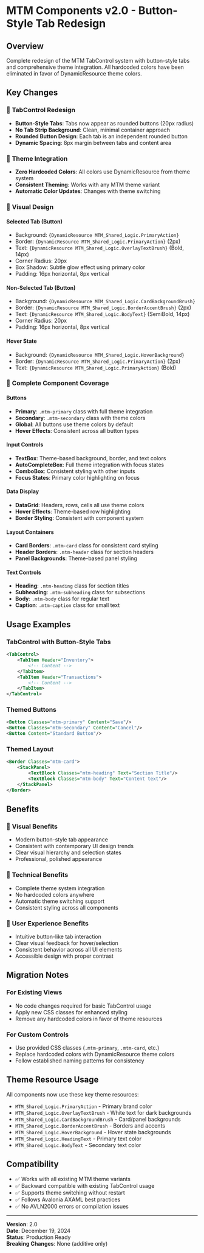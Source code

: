 # MTM Components v2.0 - Button-Style Tab Redesign

## Overview
Complete redesign of the MTM TabControl system with button-style tabs and comprehensive theme integration. All hardcoded colors have been eliminated in favor of DynamicResource theme colors.

## Key Changes

### 🎯 **TabControl Redesign**
- **Button-Style Tabs**: Tabs now appear as rounded buttons (20px radius)
- **No Tab Strip Background**: Clean, minimal container approach
- **Rounded Button Design**: Each tab is an independent rounded button
- **Dynamic Spacing**: 8px margin between tabs and content area

### 🎨 **Theme Integration**
- **Zero Hardcoded Colors**: All colors use DynamicResource from theme system
- **Consistent Theming**: Works with any MTM theme variant
- **Automatic Color Updates**: Changes with theme switching

### 📐 **Visual Design**

#### **Selected Tab (Button)**
- Background: `{DynamicResource MTM_Shared_Logic.PrimaryAction}`
- Border: `{DynamicResource MTM_Shared_Logic.PrimaryAction}` (2px)
- Text: `{DynamicResource MTM_Shared_Logic.OverlayTextBrush}` (Bold, 14px)
- Corner Radius: 20px
- Box Shadow: Subtle glow effect using primary color
- Padding: 16px horizontal, 8px vertical

#### **Non-Selected Tab (Button)**
- Background: `{DynamicResource MTM_Shared_Logic.CardBackgroundBrush}`
- Border: `{DynamicResource MTM_Shared_Logic.BorderAccentBrush}` (2px)
- Text: `{DynamicResource MTM_Shared_Logic.BodyText}` (SemiBold, 14px)
- Corner Radius: 20px
- Padding: 16px horizontal, 8px vertical

#### **Hover State**
- Background: `{DynamicResource MTM_Shared_Logic.HoverBackground}`
- Border: `{DynamicResource MTM_Shared_Logic.PrimaryAction}` (2px)
- Text: `{DynamicResource MTM_Shared_Logic.PrimaryAction}` (Bold)

### 🔧 **Complete Component Coverage**

#### **Buttons**
- **Primary**: `.mtm-primary` class with full theme integration
- **Secondary**: `.mtm-secondary` class with theme colors
- **Global**: All buttons use theme colors by default
- **Hover Effects**: Consistent across all button types

#### **Input Controls**
- **TextBox**: Theme-based background, border, and text colors
- **AutoCompleteBox**: Full theme integration with focus states
- **ComboBox**: Consistent styling with other inputs
- **Focus States**: Primary color highlighting on focus

#### **Data Display**
- **DataGrid**: Headers, rows, cells all use theme colors
- **Hover Effects**: Theme-based row highlighting
- **Border Styling**: Consistent with component system

#### **Layout Containers**
- **Card Borders**: `.mtm-card` class for consistent card styling
- **Header Borders**: `.mtm-header` class for section headers
- **Panel Backgrounds**: Theme-based panel styling

#### **Text Controls**
- **Heading**: `.mtm-heading` class for section titles
- **Subheading**: `.mtm-subheading` class for subsections
- **Body**: `.mtm-body` class for regular text
- **Caption**: `.mtm-caption` class for small text

## Usage Examples

### TabControl with Button-Style Tabs
```xml
<TabControl>
    <TabItem Header="Inventory">
        <!-- Content -->
    </TabItem>
    <TabItem Header="Transactions">
        <!-- Content -->
    </TabItem>
</TabControl>
```

### Themed Buttons
```xml
<Button Classes="mtm-primary" Content="Save"/>
<Button Classes="mtm-secondary" Content="Cancel"/>
<Button Content="Standard Button"/>
```

### Themed Layout
```xml
<Border Classes="mtm-card">
    <StackPanel>
        <TextBlock Classes="mtm-heading" Text="Section Title"/>
        <TextBlock Classes="mtm-body" Text="Content text"/>
    </StackPanel>
</Border>
```

## Benefits

### 🎨 **Visual Benefits**
- Modern button-style tab appearance
- Consistent with contemporary UI design trends
- Clear visual hierarchy and selection states
- Professional, polished appearance

### 🔧 **Technical Benefits**
- Complete theme system integration
- No hardcoded colors anywhere
- Automatic theme switching support
- Consistent styling across all components

### 🎯 **User Experience Benefits**
- Intuitive button-like tab interaction
- Clear visual feedback for hover/selection
- Consistent behavior across all UI elements
- Accessible design with proper contrast

## Migration Notes

### For Existing Views
- No code changes required for basic TabControl usage
- Apply new CSS classes for enhanced styling
- Remove any hardcoded colors in favor of theme resources

### For Custom Controls
- Use provided CSS classes (`.mtm-primary`, `.mtm-card`, etc.)
- Replace hardcoded colors with DynamicResource theme colors
- Follow established naming patterns for consistency

## Theme Resource Usage

All components now use these key theme resources:
- `MTM_Shared_Logic.PrimaryAction` - Primary brand color
- `MTM_Shared_Logic.OverlayTextBrush` - White text for dark backgrounds
- `MTM_Shared_Logic.CardBackgroundBrush` - Card/panel backgrounds
- `MTM_Shared_Logic.BorderAccentBrush` - Borders and accents
- `MTM_Shared_Logic.HoverBackground` - Hover state backgrounds
- `MTM_Shared_Logic.HeadingText` - Primary text color
- `MTM_Shared_Logic.BodyText` - Secondary text color

## Compatibility

- ✅ Works with all existing MTM theme variants
- ✅ Backward compatible with existing TabControl usage
- ✅ Supports theme switching without restart
- ✅ Follows Avalonia AXAML best practices
- ✅ No AVLN2000 errors or compilation issues

---

**Version**: 2.0  
**Date**: December 19, 2024  
**Status**: Production Ready  
**Breaking Changes**: None (additive only)
